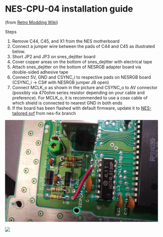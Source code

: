 NES-CPU-04 installation guide
==============

(from [Retro Modding Wiki](https://www.retromodwiki.com/wiki/NES_dejitter_mod))

Steps

1. Remove C44, C45, and X1 from the NES motherboard
2. Connect a jumper wire between the pads of C44 and C45 as illustrated below.
3. Short JP2 and JP3 on snes_dejitter board
4. Cover copper areas on the bottom of snes_dejitter with electrical tape
5. Attach snes_dejitter on the bottom of NESRGB adapter board via double-sided adhesive tape
6. Connect 5V, GND and CSYNC_i to respective pads on NESRGB board (CSYNC_i -> CS# with NESRGB jumper J8 open)
7. Connect MCLK_o as shown in the picture and CSYNC_o to AV connector (possibly via 470ohm series resistor depending on your cable and preference). For MCLK_o, it is recommended to use a coax cable of which shield is connected to nearest GND in both ends
8. If the board has been flashed with default firmware, update it to [NES-tailored svf](https://github.com/marqs85/snes_dejitter/raw/nes-fix/output_files/snes_dejitter.svf) from nes-fix branch

![](nes-cpu-04.jpg)

![](https://www.retromodwiki.com/images/b/bb/NES101dejitter09.jpg)
